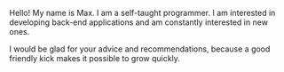 Hello! My name is Max. I am a self-taught programmer.
I am interested in developing back-end applications and am constantly interested in new ones.

I would be glad for your advice and recommendations, because a good friendly kick makes it possible to grow quickly.

